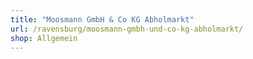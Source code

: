 ```yaml
---
title: "Moosmann GmbH & Co KG Abholmarkt"
url: /ravensburg/moosmann-gmbh-und-co-kg-abholmarkt/
shop: Allgemein
---
```

